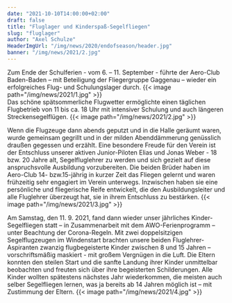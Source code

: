 ```yaml
---
date: "2021-10-10T14:00:00+02:00"
draft: false
title: "Fluglager und Kinderspaß-Segelfliegen"
slug: "fluglager"
author: "Axel Schulze"
HeaderImgUrl: "/img/news/2020/endofseason/header.jpg" 
banner: "/img/news/2021/2.jpg"
---
```


Zum Ende der Schulferien - vom 6. – 11. September - führte der Aero-Club Baden-Baden – mit Beteiligung der Fliegergruppe Gaggenau – wieder ein erfolgreiches Flug- und Schulungslager durch. 
{{< image path="/img/news/2021/1.jpg" >}}  
Das schöne spätsommerliche Flugwetter ermöglichte einen täglichen Flugbetrieb von 11 bis ca. 18 Uhr mit intensiver Schulung und auch längeren Streckensegelflügen. 
{{< image path="/img/news/2021/2.jpg" >}} 

Wenn die Flugzeuge dann abends geputzt und in die Halle geräumt waren, wurde gemeinsam gegrillt und in der milden Abenddämmerung genüsslich draußen gegessen und erzählt. 
Eine besondere Freude für den Verein ist der Entschluss unserer aktiven Junior-Piloten Elias und Jonas Weber - 18 bzw. 20 Jahre alt, Segelfluglehrer zu werden und sich gezielt auf diese anspruchsvolle Ausbildung vorzubereiten. Die beiden Brüder haben im Aero-Club 14- bzw.15-jährig in kurzer Zeit das Fliegen gelernt und waren frühzeitig sehr engagiert im Verein unterwegs. Inzwischen haben sie eine persönliche und fliegerische Reife entwickelt, die den Ausbildungsleiter und alle Fluglehrer überzeugt hat, sie in ihrem Entschluss zu bestärken. 
{{< image path="/img/news/2021/3.jpg" >}} 

Am Samstag, den 11. 9. 2021, fand dann wieder unser jährliches Kinder-Segelfliegen statt – in Zusammenarbeit mit dem AWO-Ferienprogramm – unter Beachtung der Corona-Regeln. Mit zwei doppelsitzigen Segelflugzeugen im Windenstart brachten unsere beiden Fluglehrer-Aspiranten zwanzig flugbegeisterte Kinder zwischen 8 und 15 Jahren – vorschriftsmäßig maskiert - mit großem Vergnügen in die Luft. Die Eltern konnten den steilen Start und die sanfte Landung ihrer Kinder unmittelbar beobachten und freuten sich über ihre begeisterten Schilderungen. Alle Kinder wollten spätestens nächstes Jahr wiederkommen, die meisten auch selber Segelfliegen lernen, was ja bereits ab 14 Jahren möglich ist – mit Zustimmung der Eltern. 
{{< image path="/img/news/2021/4.jpg" >}} 
